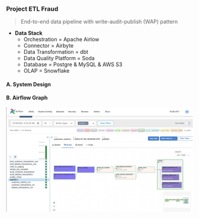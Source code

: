 ### Project ETL Fraud

> End-to-end data pipeline with write-audit-publish (WAP) pattern

- **Data Stack**
  - Orchestration = Apache Airlow
  - Connector = Airbyte
  - Data Transformation = dbt
  - Data Quality Platform = Soda
  - Database = Postgre & MySQL & AWS S3
  - OLAP = Snowflake


#### A. System Design

#### B. Airflow Graph
![flow](./assets/airflow_graph.png)

